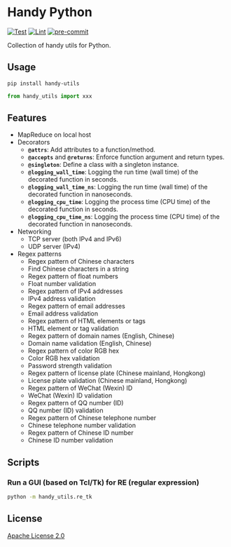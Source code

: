 # Handy Python

[![Test](https://github.com/leven-cn/handy.py/actions/workflows/test.yml/badge.svg)](https://github.com/leven-cn/handy.py/actions/workflows/test.yml)
[![Lint](https://github.com/leven-cn/handy.py/actions/workflows/lint.yml/badge.svg)](https://github.com/leven-cn/handy.py/actions/workflows/lint.yml)
[![pre-commit](https://img.shields.io/badge/pre--commit-enabled-brightgreen?logo=pre-commit&logoColor=white)](https://github.com/pre-commit/pre-commit)

Collection of handy utils for Python.

## Usage

```bash
pip install handy-utils
```

```python
from handy_utils import xxx
```

## Features

- MapReduce on local host
- Decorators
  - **`@attrs`**: Add attributes to a function/method.
  - **`@accepts`** and **`@returns`**: Enforce function argument and return types.
  - **`@singleton`**: Define a class with a singleton instance.
  - **`@logging_wall_time`**: Logging the run time (wall time) of the decorated function in seconds.
  - **`@logging_wall_time_ns`**: Logging the run time (wall time) of the decorated function in nanoseconds.
  - **`@logging_cpu_time`**: Logging the process time (CPU time) of the decorated function in seconds.
  - **`@logging_cpu_time_ns`**: Logging the process time (CPU time) of the decorated function in nanoseconds.
- Networking
  - TCP server (both IPv4 and IPv6)
  - UDP server (IPv4)
- Regex patterns
  - Regex pattern of Chinese characters
  - Find Chinese characters in a string
  - Regex pattern of float numbers
  - Float number validation
  - Regex pattern of IPv4 addresses
  - IPv4 address validation
  - Regex pattern of email addresses
  - Email address validation
  - Regex pattern of HTML elements or tags
  - HTML element or tag validation
  - Regex pattern of domain names (English, Chinese)
  - Domain name validation (English, Chinese)
  - Regex pattern of color RGB hex
  - Color RGB hex validation
  - Password strength validation
  - Regex pattern of license plate (Chinese mainland, Hongkong)
  - License plate validation (Chinese mainland, Hongkong)
  - Regex pattern of WeChat (Wexin) ID
  - WeChat (Wexin) ID validation
  - Regex pattern of QQ number (ID)
  - QQ number (ID) validation
  - Regex pattern of Chinese telephone number
  - Chinese telephone number validation
  - Regex pattern of Chinese ID number
  - Chinese ID number validation

## Scripts

### Run a GUI (based on Tcl/Tk) for RE (regular expression)

```bash
python -m handy_utils.re_tk
```

## License

[Apache License 2.0](https://github.com/leven-cn/handy.py/blob/master/LICENSE)
